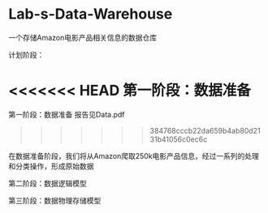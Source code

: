 # Lab-s-Data-Warehouse
一个存储Amazon电影产品相关信息的数据仓库

计划阶段：

<<<<<<< HEAD
第一阶段：数据准备
=======
第一阶段：数据准备 报告见Data.pdf
>>>>>>> 384768cccb22da659b4ab80d2131b41056c0ec6c

在数据准备阶段，我们将从Amazon爬取250k电影产品信息，经过一系列的处理和分类操作，形成原始数据

第二阶段：数据逻辑模型

第三阶段：数据物理存储模型
